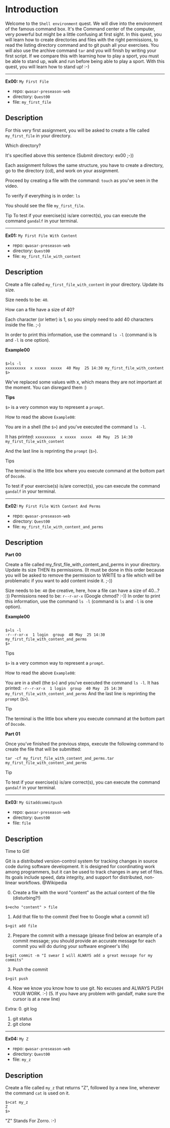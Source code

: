 # Introduction

Welcome to the `Shell environment` quest.
We will dive into the environment of the famous command box. It's the Command center of the computer, very powerful but might be a little confusing at first sight.
In this quest, you will learn how to create directories and files with the right permissions, to read the listing directory command and to git push all your exercises.
You will also use the archive command `tar` and you will finish by writing your first script. If we compare this with learning how to play a sport, you must be able to stand up, walk and run before being able to play a sport. With this quest, you will learn how to stand up! :-)

-----------------------------------------------------------------------------------------------------------------------------------------------------------------------------------------------------------------

**Ex00:** `My First File`

+ repo: `qwasar-preseason-web`
+ directory: `Quest00`
+ file: `my_first_file`

## Description

For this very first assignment, you will be asked to create a file called `my_first_file` in your directory.

Which directory?

It's specified above this sentence (Submit directory: ex00 ;-))

Each assignment follows the same structure, you have to create a directory, go to the directory (cd), and work on your assignment.

Proceed by creating a file with the command: `touch` as you've seen in the video.

To verify if everything is in order: `ls`

You should see the file `my_first_file`.

Tip
To test if your exercise(s) is/are correct(s), you can execute the command `gandalf` in your terminal.

---------------------------------------------------------------------------------------------------------------------------------------------------------------------------------------
**Ex01:** `My First File With Content`

+ repo: `qwasar-preseason-web`
+ directory: `Quest00`
+ file: `my_first_file_with_content`

## Description

Create a file called `my_first_file_with_content` in your directory. Update its size.

Size needs to be: `40`.

How can a file have a size of 40?

Each character (or letter) is 1, so you simply need to add 40 characters inside the file. ;-)

In order to print this information, use the command `ls -l` (command is ls and `-l` is one option).

**Example00**

```

$>ls -l
xxxxxxxxx  x xxxxx  xxxxx  40 May  25 14:30 my_first_file_with_content
$>

```
We've replaced some values with x, which means they are not important at the moment. You can disregard them :)

**Tips**

`$>` is a very common way to represent a `prompt`.

How to read the above `Example00`:

You are in a shell (the `$>`) and you've executed the command `ls -l`.

It has printed: `xxxxxxxxx  x xxxxx  xxxxx  40 May  25 14:30 my_first_file_with_content`

And the last line is reprinting the `prompt` (`$>`).

Tips

The terminal is the little box where you execute command at the bottom part of `Docode`.

To test if your exercise(s) is/are correct(s), you can execute the command `gandalf` in your terminal.

----------------------------------------------------------------------------------------------------------------------------------------------------------------------------------------------------------------
**Ex02:** `My First File With Content And Perms`

+ repo: `qwasar-preseason-web`
+ directory: `Quest00`
+ file: `my_first_file_with_content_and_perms`

## Description

**Part 00**

Create a file called my_first_file_with_content_and_perms in your directory. Update its size THEN its permissions. (It must be done in this order because you will be asked to remove the permission to WRITE to a file which will be problematic if you want to add content inside it. ;-))

Size needs to be: `40` (be creative, here, how a file can have a size of 40...? :))
Permissions need to be: `r--r-xr-x` (Google chmod? :-))
In order to print this information, use the command `ls -l` (command is `ls` and `-l` is one option).

**Example00**
```

$>ls -l
-r--r-xr-x  1 login  group  40 May  25 14:30 my_first_file_with_content_and_perms
$>

```
Tips

`$>` is a very common way to represent a `prompt`.

How to read the above `Example00`:

You are in a shell (the `$>`) and you've executed the command `ls -l`.
It has printed: `-r--r-xr-x  1 login  group  40 May  25 14:30 my_first_file_with_content_and_perms`
And the last line is reprinting the `prompt` (`$>`).

Tip

The terminal is the little box where you execute command at the bottom part of `Docode`.

**Part 01**

Once you’ve finished the previous steps, execute the following
command to create the file that will be submitted:
```
tar -cf my_first_file_with_content_and_perms.tar my_first_file_with_content_and_perms

```
Tip

To test if your exercise(s) is/are correct(s), you can execute the command `gandalf` in your terminal.

-----------------------------------------------------------------------------------------------------------------------------------------------------------------------------------------------------------------
**Ex03:** `My Gitaddcommitpush`

+ repo: `qwasar-preseason-web`
+ directory: `Quest00`
+ file: `file`

## Description

Time to Git!

Git is a distributed version-control system for tracking changes in source code during software development. It is designed for coordinating work among programmers, but it can be used to track changes in any set of files. Its goals include speed, data integrity, and support for distributed, non-linear workflows. @Wikipedia

0. Create a file with the word "content" as the actual content of the file (disturbing?!)
```
$>echo "content" > file

```
1. Add that file to the commit (feel free to Google what a commit is!)
```
$>git add file

```
2. Prepare the commit with a message (please find below an example of a commit message; you should provide an accurate message for each commit you will do during your software engineer's life)
```
$>git commit -m "I swear I will ALWAYS add a great message for my commits"

```
3. Push the commit
```
$>git push

```
4. Now we know you know how to use git. No excuses and ALWAYS PUSH YOUR WORK. :-)
(5. If you have any problem with gandalf, make sure the cursor is at a new line)

Extra:
0. git log

1. git status
2. git clone
-----------------------------------------------------------------------------------------------------------------------------------------------------------------------------------------------------------------
**Ex04:** `My Z`

+ repo: `qwasar-preseason-web`
+ directory: `Quest00`
+ file: `my_z`

## Description

Create a file called `my_z` that returns "Z", followed by a new line, whenever the command `cat` is used on it.
```
$>cat my_z
Z
$>

```
"Z" Stands For Zorro. :-)
